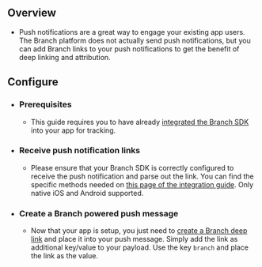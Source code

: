 ## Overview

  - Push notifications are a great way to engage your existing app users. The Branch platform does not actually send push notifications, but you can add Branch links to your push notifications to get the benefit of deep linking and attribution.

## Configure

- ### Prerequisites

    - This guide requires you to have already [integrated the Branch SDK](#dialog-code) into your app for tracking.

- ### Receive push notification links

    - Please ensure that your Branch SDK is correctly configured to receive the push notification and parse out the link. You can find the specific methods needed on [this page of the integration guide](#dialog-code?ios=handle-push-notifications&android=handle-push-notification). Only native iOS and Android supported.

- ### Create a Branch powered push message

    - Now that your app is setup, you just need to [create a Branch deep link](/pages/links/integrate/) and place it into your push message. Simply add the link as additional key/value to your payload. Use the key `branch` and place the link as the value.